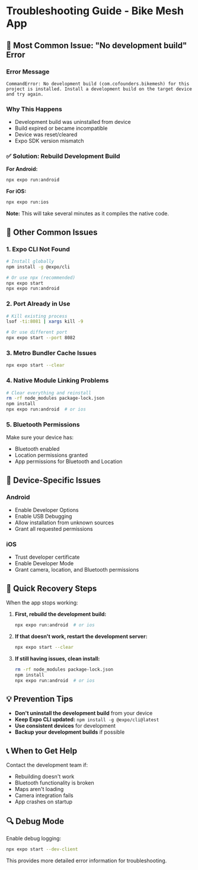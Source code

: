 # Troubleshooting Guide - Bike Mesh App

## 🚨 Most Common Issue: "No development build" Error

### Error Message

```
CommandError: No development build (com.cofounders.bikemesh) for this project is installed. Install a development build on the target device and try again.
```

### Why This Happens

- Development build was uninstalled from device
- Build expired or became incompatible
- Device was reset/cleared
- Expo SDK version mismatch

### ✅ Solution: Rebuild Development Build

**For Android:**

```bash
npx expo run:android
```

**For iOS:**

```bash
npx expo run:ios
```

**Note:** This will take several minutes as it compiles the native code.

## 🔧 Other Common Issues

### 1. Expo CLI Not Found

```bash
# Install globally
npm install -g @expo/cli

# Or use npx (recommended)
npx expo start
npx expo run:android
```

### 2. Port Already in Use

```bash
# Kill existing process
lsof -ti:8081 | xargs kill -9

# Or use different port
npx expo start --port 8082
```

### 3. Metro Bundler Cache Issues

```bash
npx expo start --clear
```

### 4. Native Module Linking Problems

```bash
# Clear everything and reinstall
rm -rf node_modules package-lock.json
npm install
npx expo run:android  # or ios
```

### 5. Bluetooth Permissions

Make sure your device has:

- Bluetooth enabled
- Location permissions granted
- App permissions for Bluetooth and Location

## 📱 Device-Specific Issues

### Android

- Enable Developer Options
- Enable USB Debugging
- Allow installation from unknown sources
- Grant all requested permissions

### iOS

- Trust developer certificate
- Enable Developer Mode
- Grant camera, location, and Bluetooth permissions

## 🚀 Quick Recovery Steps

When the app stops working:

1. **First, rebuild the development build:**

   ```bash
   npx expo run:android  # or ios
   ```

2. **If that doesn't work, restart the development server:**

   ```bash
   npx expo start --clear
   ```

3. **If still having issues, clean install:**
   ```bash
   rm -rf node_modules package-lock.json
   npm install
   npx expo run:android  # or ios
   ```

## 💡 Prevention Tips

- **Don't uninstall the development build** from your device
- **Keep Expo CLI updated:** `npm install -g @expo/cli@latest`
- **Use consistent devices** for development
- **Backup your development builds** if possible

## 📞 When to Get Help

Contact the development team if:

- Rebuilding doesn't work
- Bluetooth functionality is broken
- Maps aren't loading
- Camera integration fails
- App crashes on startup

## 🔍 Debug Mode

Enable debug logging:

```bash
npx expo start --dev-client
```

This provides more detailed error information for troubleshooting.
